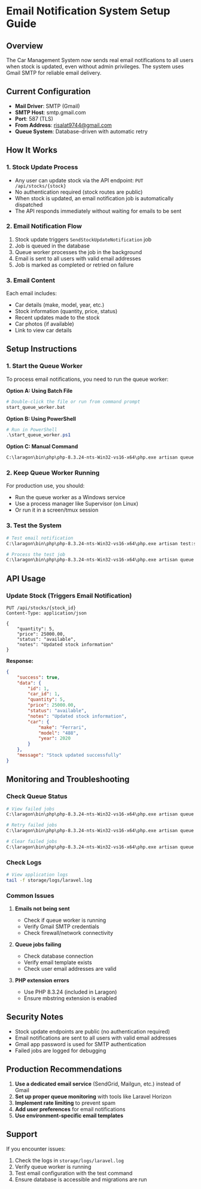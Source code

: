 # Email Notification System Setup Guide

## Overview
The Car Management System now sends real email notifications to all users when stock is updated, even without admin privileges. The system uses Gmail SMTP for reliable email delivery.

## Current Configuration
- **Mail Driver**: SMTP (Gmail)
- **SMTP Host**: smtp.gmail.com
- **Port**: 587 (TLS)
- **From Address**: risalat9744@gmail.com
- **Queue System**: Database-driven with automatic retry

## How It Works

### 1. Stock Update Process
- Any user can update stock via the API endpoint: `PUT /api/stocks/{stock}`
- No authentication required (stock routes are public)
- When stock is updated, an email notification job is automatically dispatched
- The API responds immediately without waiting for emails to be sent

### 2. Email Notification Flow
1. Stock update triggers `SendStockUpdateNotification` job
2. Job is queued in the database
3. Queue worker processes the job in the background
4. Email is sent to all users with valid email addresses
5. Job is marked as completed or retried on failure

### 3. Email Content
Each email includes:
- Car details (make, model, year, etc.)
- Stock information (quantity, price, status)
- Recent updates made to the stock
- Car photos (if available)
- Link to view car details

## Setup Instructions

### 1. Start the Queue Worker
To process email notifications, you need to run the queue worker:

**Option A: Using Batch File**
```bash
# Double-click the file or run from command prompt
start_queue_worker.bat
```

**Option B: Using PowerShell**
```powershell
# Run in PowerShell
.\start_queue_worker.ps1
```

**Option C: Manual Command**
```bash
C:\laragon\bin\php\php-8.3.24-nts-Win32-vs16-x64\php.exe artisan queue:work --verbose --tries=3 --timeout=120
```

### 2. Keep Queue Worker Running
For production use, you should:
- Run the queue worker as a Windows service
- Use a process manager like Supervisor (on Linux)
- Or run it in a screen/tmux session

### 3. Test the System
```bash
# Test email notification
C:\laragon\bin\php\php-8.3.24-nts-Win32-vs16-x64\php.exe artisan test:stock-email

# Process the test job
C:\laragon\bin\php\php-8.3.24-nts-Win32-vs16-x64\php.exe artisan queue:work --once
```

## API Usage

### Update Stock (Triggers Email Notification)
```http
PUT /api/stocks/{stock_id}
Content-Type: application/json

{
    "quantity": 5,
    "price": 25000.00,
    "status": "available",
    "notes": "Updated stock information"
}
```

**Response:**
```json
{
    "success": true,
    "data": {
        "id": 1,
        "car_id": 1,
        "quantity": 5,
        "price": 25000.00,
        "status": "available",
        "notes": "Updated stock information",
        "car": {
            "make": "Ferrari",
            "model": "488",
            "year": 2020
        }
    },
    "message": "Stock updated successfully"
}
```

## Monitoring and Troubleshooting

### Check Queue Status
```bash
# View failed jobs
C:\laragon\bin\php\php-8.3.24-nts-Win32-vs16-x64\php.exe artisan queue:failed

# Retry failed jobs
C:\laragon\bin\php\php-8.3.24-nts-Win32-vs16-x64\php.exe artisan queue:retry all

# Clear failed jobs
C:\laragon\bin\php\php-8.3.24-nts-Win32-vs16-x64\php.exe artisan queue:flush
```

### Check Logs
```bash
# View application logs
tail -f storage/logs/laravel.log
```

### Common Issues

1. **Emails not being sent**
   - Check if queue worker is running
   - Verify Gmail SMTP credentials
   - Check firewall/network connectivity

2. **Queue jobs failing**
   - Check database connection
   - Verify email template exists
   - Check user email addresses are valid

3. **PHP extension errors**
   - Use PHP 8.3.24 (included in Laragon)
   - Ensure mbstring extension is enabled

## Security Notes

- Stock update endpoints are public (no authentication required)
- Email notifications are sent to all users with valid email addresses
- Gmail app password is used for SMTP authentication
- Failed jobs are logged for debugging

## Production Recommendations

1. **Use a dedicated email service** (SendGrid, Mailgun, etc.) instead of Gmail
2. **Set up proper queue monitoring** with tools like Laravel Horizon
3. **Implement rate limiting** to prevent spam
4. **Add user preferences** for email notifications
5. **Use environment-specific email templates**

## Support

If you encounter issues:
1. Check the logs in `storage/logs/laravel.log`
2. Verify queue worker is running
3. Test email configuration with the test command
4. Ensure database is accessible and migrations are run
